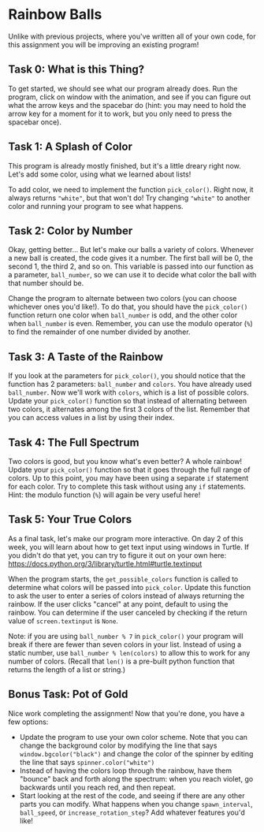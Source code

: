 # Rainbow Balls

Unlike with previous projects, where you've written all of your own code, for this assignment you will be improving an existing program! 

## Task 0: What is this Thing?
To get started, we should see what our program already does. Run the program, click on window with the animation, and see if you can figure out what the arrow keys and the spacebar do (hint: you may need to hold the arrow key for a moment for it to work, but you only need to press the spacebar once).

## Task 1: A Splash of Color
This program is already mostly finished, but it's a little dreary right now. Let's add some color, using what we learned about lists!

To add color, we need to implement the function `pick_color()`. Right now, it always returns `"white"`, but that won't do! Try changing `"white"` to another color and running your program to see what happens.

## Task 2: Color by Number
Okay, getting better... But let's make our balls a variety of colors. Whenever a new ball is created, the code gives it a number. The first ball will be 0, the second 1, the third 2, and so on. This variable is passed into our function as a parameter, `ball_number`, so we can use it to decide what color the ball with that number should be.

Change the program to alternate between two colors (you can choose whichever ones you'd like!). To do that, you should have the `pick_color()` function return one color when `ball_number` is odd, and the other color when `ball_number` is even. Remember, you can use the modulo operator (`%`) to find the remainder of one number divided by another.

## Task 3: A Taste of the Rainbow
If you look at the parameters for `pick_color()`, you should notice that the function has 2 parameters: `ball_number` and `colors`. You have already used `ball_number`. Now we'll work with `colors`, which is a list of possible colors. Update your `pick_color()` function so that instead of alternating between two colors, it alternates among the first 3 colors of the list. Remember that you can access values in a list by using their index.

## Task 4: The Full Spectrum
Two colors is good, but you know what's even better? A whole rainbow! Update your `pick_color()` function so that it goes through the full range of colors. Up to this point, you may have been using a separate `if` statement for each color. Try to complete this task without using any `if` statements. Hint: the modulo function (`%`) will again be very useful here!

## Task 5: Your True Colors
As a final task, let's make our program more interactive. On day 2 of this week, you will learn about how to get text input using windows in Turtle. If you didn't do that yet, you can try to figure it out on your own here: https://docs.python.org/3/library/turtle.html#turtle.textinput

When the program starts, the `get_possible_colors` function is called to determine what colors will be passed into `pick_color`. Update this function to ask the user to enter a series of colors instead of always returning the rainbow. If the user clicks "cancel" at any point, default to using the rainbow. You can determine if the user canceled by checking if the return value of `screen.textinput` is `None`.

Note: if you are using `ball_number % 7` in `pick_color()` your program will break if there are fewer than seven colors in your list. Instead of using a static number, use `ball_number % len(colors)` to allow this to work for any number of colors. (Recall that `len()` is a pre-built python function that returns the length of a list or string.)

## Bonus Task: Pot of Gold
Nice work completing the assignment! Now that you're done, you have a few options:
* Update the program to use your own color scheme. Note that you can change the background color by modifying the line that says `window.bgcolor("black")` and change the color of the spinner by editing the line that says `spinner.color("white")`
* Instead of having the colors loop through the rainbow, have them "bounce" back and forth along the spectrum: when you reach violet, go backwards until you reach red, and then repeat.
* Start looking at the rest of the code, and seeing if there are any other parts you can modify. What happens when you change `spawn_interval`, `ball_speed`, or `increase_rotation_step`? Add whatever features you'd like!